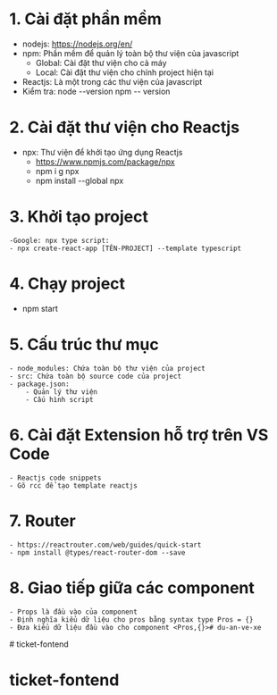 # 1. Cài đặt phần mềm
- nodejs: https://nodejs.org/en/
- npm: Phần mềm để quản lý toàn bộ thư viện của javascript
    - Global: Cài đặt thư viện cho cả máy
    - Local: Cài đặt thư viện cho chính project hiện tại
- Reactjs: Là một trong các thư viện của javascript
- Kiểm tra:
    node --version
    npm -- version
# 2. Cài đặt thư viện cho Reactjs
 - npx: Thư viện để khởi tạo ứng dụng Reactjs
    - https://www.npmjs.com/package/npx
    - npm i g npx
    - npm install --global npx
# 3. Khởi tạo project
    -Google: npx type script:
    - npx create-react-app [TÊN-PROJECT] --template typescript
# 4. Chạy project
 - npm start
# 5. Cấu trúc thư mục
    - node_modules: Chứa toàn bộ thư viện của project
    - src: Chứa toàn bộ source code của project
    - package.json:
        - Quản lý thư viện
        - Cấu hình script
# 6. Cài đặt Extension hỗ trợ trên VS Code
    - Reactjs code snippets
    - Gõ rcc để tạo template reactjs
# 7. Router
    - https://reactrouter.com/web/guides/quick-start
    - npm install @types/react-router-dom --save
# 8. Giao tiếp giữa các component
    - Props là đầu vào của component
    - Định nghĩa kiểu dữ liệu cho pros bằng syntax type Pros = {}
    - Đưa kiểu dữ liệu đầu vào cho component <Pros,{}>#   d u - a n - v e - x e  
 # ticket-fontend
# ticket-fontend
